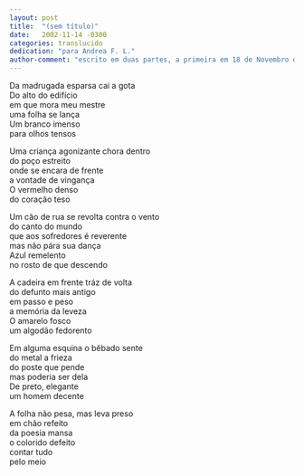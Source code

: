 ```yaml
---
layout: post
title:  "(sem título)"
date:   2002-11-14 -0300
categories: translucido
dedication: "para Andrea F. L."
author-comment: "escrito em duas partes, a primeira em 18 de Novembro de 2002"
---
```


<!--more-->

Da madrugada esparsa cai a gota  
Do alto do edifício  
em que mora meu mestre  
uma folha se lança  
Um branco imenso  
para olhos tensos  

Uma criança agonizante chora dentro  
do poço estreito  
onde se encara de frente  
a vontade de vingança  
O vermelho denso  
do coração teso  

Um cão de rua se revolta contra o vento  
do canto do mundo  
que aos sofredores é reverente  
mas não pára sua dança  
Azul remelento  
no rosto de que descendo  

A cadeira em frente tráz de volta  
do defunto mais antigo  
em passo e peso  
a memória da leveza  
O amarelo fosco  
um algodão fedorento  

Em alguma esquina o bêbado sente  
do metal a frieza  
do poste que pende  
mas poderia ser dela  
De preto, elegante  
um homem decente  

A folha não pesa, mas leva preso  
em chão refeito  
da poesia mansa  
o colorido defeito  
contar tudo  
pelo meio  
